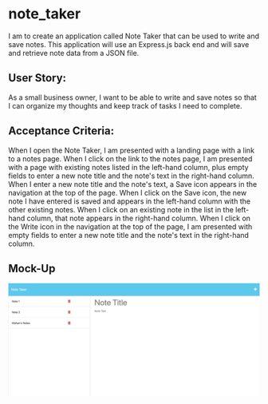 # note_taker

I am to create an application called Note Taker that can be used to write and save notes. This application will use an Express.js back end and will save and retrieve note data from a JSON file.

## User Story:
As a small business owner, I want to be able to write and save notes so that I can organize my thoughts and keep track of tasks I need to complete.

## Acceptance Criteria:

When I open the Note Taker, I am presented with a landing page with a link to a notes page.
When I click on the link to the notes page, I am presented with a page with existing notes listed in the left-hand column, plus empty fields to enter a new note title and the note's text in the right-hand column.
When I enter a new note title and the note's text, a Save icon appears in the navigation at the top of the page.
When I click on the Save icon, the new note I have entered is saved and appears in the left-hand column with the other existing notes.
When I click on an existing note in the list in the left-hand column, that note appears in the right-hand column.
When I click on the Write icon in the navigation at the top of the page, I am presented with empty fields to enter a new note title and the note's text in the right-hand column.

## Mock-Up 

![The below link is a screenshot of the application](./Screentshot.png)
